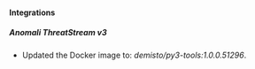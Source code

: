 #### Integrations
##### Anomali ThreatStream v3
- Updated the Docker image to: *demisto/py3-tools:1.0.0.51296*.